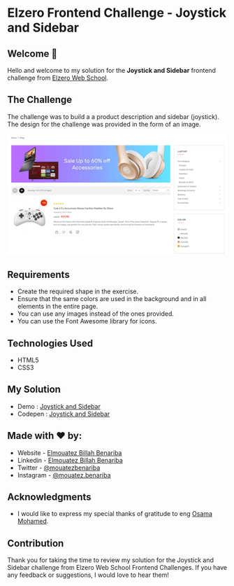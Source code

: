 # Elzero Frontend Challenge - Joystick and Sidebar

## Welcome 👋

Hello and welcome to my solution for the **Joystick and Sidebar** frontend challenge from [Elzero Web School](https://elzero.org/category/challenges/front-end-challenges/).

## The Challenge

The challenge was to build a a product description and sidebar (joystick). The design for the challenge was provided in the form of an image.

![Joystick and Sidebar](images/task-shop-with-sidebar.png)

## Requirements

- Create the required shape in the exercise.
- Ensure that the same colors are used in the background and in all elements in the entire page.
- You can use any images instead of the ones provided.
- You can use the Font Awesome library for icons.

## Technologies Used

- HTML5
- CSS3

## My Solution

- Demo : [Joystick and Sidebar](https://mouatezbenariba.github.io/Elzero-Frontend-Challenges/joystick-and-sidebar/)
- Codepen : [Joystick and Sidebar](https://codepen.io/mouatezbenariba/pen/vYjgqpZ)

## Made with ❤ by:

- Website - [Elmouatez Billah Benariba](https://www.mouatezbenariba.me/)
- Linkedin - [Elmouatez Billah Benariba](https://www.linkedin.com/in/mouatezbenariba/)
- Twitter - [@mouatezbenariba](https://twitter.com/mouatezbenariba)
- Instagram - [@mouatez.benariba](https://www.instagram.com/mouatez.benariba/)

## Acknowledgments

- I would like to express my special thanks of gratitude to eng [Osama Mohamed](https://github.com/OsamaElzero).

## Contribution

Thank you for taking the time to review my solution for the Joystick and Sidebar challenge from Elzero Web School Frontend Challenges. If you have any feedback or suggestions, I would love to hear them!
